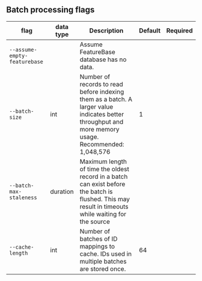 ## Batch processing flags

| flag | data type | Description | Default | Required |
|---|---|---|---|---|
| `--assume-empty-featurebase` |  | Assume FeatureBase database has no data. |  |  |
| `--batch-size` | int | Number of records to read before indexing them as a batch. A larger value indicates better throughput and more memory usage. Recommended: 1,048,576 | 1 |  |
| `--batch-max-staleness` | duration | Maximum length of time the oldest record in a batch can exist before the batch is flushed. This may result in timeouts while waiting for the source |  |
| `--cache-length` | int | Number of batches of ID mappings to cache. IDs used in multiple batches are stored once. | 64 |  |
